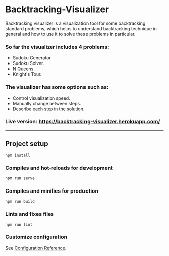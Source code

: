 # Backtracking-Visualizer
Backtracking visualizer is a visualization tool for some backtracking standard problems, which helps to understand backtracking technique in general and how to use it to solve these problems in particular.

### So far the visualizer includes 4 problems:
  - Sudoku Generator.
  - Sudoku Solver.
  - N Queens.
  - Knight's Tour.

### The visualizer has some options such as:
  - Control visualization speed.
  - Manually change between steps.
  - Describe each step in the solution.

### Live version: https://backtracking-visualizer.herokuapp.com/

---

## Project setup
```
npm install
```

### Compiles and hot-reloads for development
```
npm run serve
```

### Compiles and minifies for production
```
npm run build
```

### Lints and fixes files
```
npm run lint
```

### Customize configuration
See [Configuration Reference](https://cli.vuejs.org/config/).
